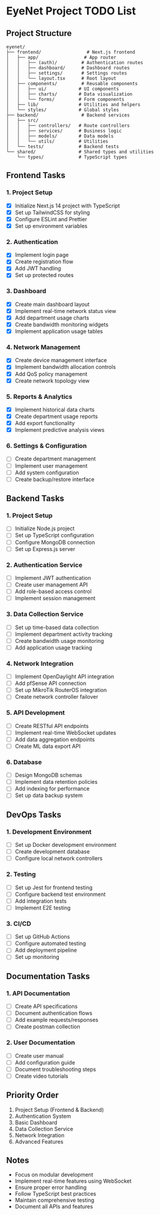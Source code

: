 # EyeNet Project TODO List

## Project Structure
```
eyenet/
├── frontend/                 # Next.js frontend
│   ├── app/                 # App router
│   │   ├── (auth)/         # Authentication routes
│   │   ├── dashboard/      # Dashboard routes
│   │   ├── settings/       # Settings routes
│   │   └── layout.tsx      # Root layout
│   ├── components/         # Reusable components
│   │   ├── ui/            # UI components
│   │   ├── charts/        # Data visualization
│   │   └── forms/         # Form components
│   ├── lib/               # Utilities and helpers
│   └── styles/            # Global styles
├── backend/                # Backend services
│   ├── src/
│   │   ├── controllers/   # Route controllers
│   │   ├── services/      # Business logic
│   │   ├── models/        # Data models
│   │   └── utils/         # Utilities
│   └── tests/             # Backend tests
└── shared/                # Shared types and utilities
    └── types/             # TypeScript types
```

## Frontend Tasks

### 1. Project Setup
- [x] Initialize Next.js 14 project with TypeScript
- [x] Set up TailwindCSS for styling
- [x] Configure ESLint and Prettier
- [x] Set up environment variables

### 2. Authentication
- [x] Implement login page
- [x] Create registration flow
- [x] Add JWT handling
- [x] Set up protected routes

### 3. Dashboard
- [x] Create main dashboard layout
- [x] Implement real-time network status view
- [x] Add department usage charts
- [x] Create bandwidth monitoring widgets
- [x] Implement application usage tables

### 4. Network Management
- [x] Create device management interface
- [x] Implement bandwidth allocation controls
- [x] Add QoS policy management
- [x] Create network topology view

### 5. Reports & Analytics
- [x] Implement historical data charts
- [x] Create department usage reports
- [x] Add export functionality
- [x] Implement predictive analysis views

### 6. Settings & Configuration
- [ ] Create department management
- [ ] Implement user management
- [ ] Add system configuration
- [ ] Create backup/restore interface

## Backend Tasks

### 1. Project Setup
- [ ] Initialize Node.js project
- [ ] Set up TypeScript configuration
- [ ] Configure MongoDB connection
- [ ] Set up Express.js server

### 2. Authentication Service
- [ ] Implement JWT authentication
- [ ] Create user management API
- [ ] Add role-based access control
- [ ] Implement session management

### 3. Data Collection Service
- [ ] Set up time-based data collection
- [ ] Implement department activity tracking
- [ ] Create bandwidth usage monitoring
- [ ] Add application usage tracking

### 4. Network Integration
- [ ] Implement OpenDaylight API integration
- [ ] Add pfSense API connection
- [ ] Set up MikroTik RouterOS integration
- [ ] Create network controller failover

### 5. API Development
- [ ] Create RESTful API endpoints
- [ ] Implement real-time WebSocket updates
- [ ] Add data aggregation endpoints
- [ ] Create ML data export API

### 6. Database
- [ ] Design MongoDB schemas
- [ ] Implement data retention policies
- [ ] Add indexing for performance
- [ ] Set up data backup system

## DevOps Tasks

### 1. Development Environment
- [ ] Set up Docker development environment
- [ ] Create development database
- [ ] Configure local network controllers

### 2. Testing
- [ ] Set up Jest for frontend testing
- [ ] Configure backend test environment
- [ ] Add integration tests
- [ ] Implement E2E testing

### 3. CI/CD
- [ ] Set up GitHub Actions
- [ ] Configure automated testing
- [ ] Add deployment pipeline
- [ ] Set up monitoring

## Documentation Tasks

### 1. API Documentation
- [ ] Create API specifications
- [ ] Document authentication flows
- [ ] Add example requests/responses
- [ ] Create postman collection

### 2. User Documentation
- [ ] Create user manual
- [ ] Add configuration guide
- [ ] Document troubleshooting steps
- [ ] Create video tutorials

## Priority Order
1. Project Setup (Frontend & Backend)
2. Authentication System
3. Basic Dashboard
4. Data Collection Service
5. Network Integration
6. Advanced Features

## Notes
- Focus on modular development
- Implement real-time features using WebSocket
- Ensure proper error handling
- Follow TypeScript best practices
- Maintain comprehensive testing
- Document all APIs and features
